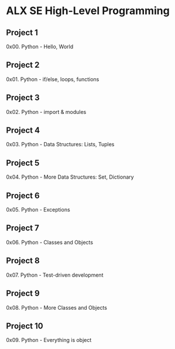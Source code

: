 # ALX SE High-Level Programming
## Project 1
  0x00. Python - Hello, World
## Project 2
  0x01. Python - if/else, loops, functions
## Project 3
  0x02. Python - import & modules
## Project 4
  0x03. Python - Data Structures: Lists, Tuples
## Project 5
  0x04. Python - More Data Structures: Set, Dictionary
## Project 6
  0x05. Python - Exceptions
## Project 7
  0x06. Python - Classes and Objects
## Project 8
  0x07. Python - Test-driven development
## Project 9
   0x08. Python - More Classes and Objects
## Project 10
  0x09. Python - Everything is object